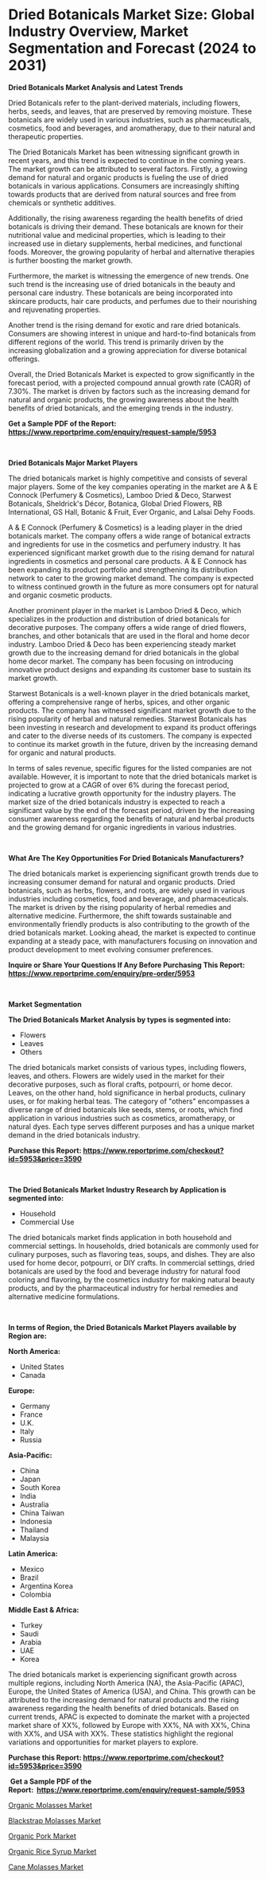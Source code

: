 <p><h1>Dried Botanicals Market Size: Global Industry Overview, Market Segmentation and Forecast (2024 to 2031)</h1></p><p><strong>Dried Botanicals Market Analysis and Latest Trends</strong></p>
<p><p>Dried Botanicals refer to the plant-derived materials, including flowers, herbs, seeds, and leaves, that are preserved by removing moisture. These botanicals are widely used in various industries, such as pharmaceuticals, cosmetics, food and beverages, and aromatherapy, due to their natural and therapeutic properties.</p><p>The Dried Botanicals Market has been witnessing significant growth in recent years, and this trend is expected to continue in the coming years. The market growth can be attributed to several factors. Firstly, a growing demand for natural and organic products is fueling the use of dried botanicals in various applications. Consumers are increasingly shifting towards products that are derived from natural sources and free from chemicals or synthetic additives.</p><p>Additionally, the rising awareness regarding the health benefits of dried botanicals is driving their demand. These botanicals are known for their nutritional value and medicinal properties, which is leading to their increased use in dietary supplements, herbal medicines, and functional foods. Moreover, the growing popularity of herbal and alternative therapies is further boosting the market growth.</p><p>Furthermore, the market is witnessing the emergence of new trends. One such trend is the increasing use of dried botanicals in the beauty and personal care industry. These botanicals are being incorporated into skincare products, hair care products, and perfumes due to their nourishing and rejuvenating properties.</p><p>Another trend is the rising demand for exotic and rare dried botanicals. Consumers are showing interest in unique and hard-to-find botanicals from different regions of the world. This trend is primarily driven by the increasing globalization and a growing appreciation for diverse botanical offerings.</p><p>Overall, the Dried Botanicals Market is expected to grow significantly in the forecast period, with a projected compound annual growth rate (CAGR) of 7.30%. The market is driven by factors such as the increasing demand for natural and organic products, the growing awareness about the health benefits of dried botanicals, and the emerging trends in the industry.</p></p>
<p><strong>Get a Sample PDF of the Report:&nbsp; <a href="https://www.reportprime.com/enquiry/request-sample/5953">https://www.reportprime.com/enquiry/request-sample/5953</a></strong></p>
<p>&nbsp;</p>
<p><strong>Dried Botanicals Major Market Players</strong></p>
<p><p>The dried botanicals market is highly competitive and consists of several major players. Some of the key companies operating in the market are A & E Connock (Perfumery & Cosmetics), Lamboo Dried & Deco, Starwest Botanicals, Sheldrick's Décor, Botanica, Global Dried Flowers, RB International, GS Hall, Botanic & Fruit, Ever Organic, and Lalsai Dehy Foods.</p><p>A & E Connock (Perfumery & Cosmetics) is a leading player in the dried botanicals market. The company offers a wide range of botanical extracts and ingredients for use in the cosmetics and perfumery industry. It has experienced significant market growth due to the rising demand for natural ingredients in cosmetics and personal care products. A & E Connock has been expanding its product portfolio and strengthening its distribution network to cater to the growing market demand. The company is expected to witness continued growth in the future as more consumers opt for natural and organic cosmetic products.</p><p>Another prominent player in the market is Lamboo Dried & Deco, which specializes in the production and distribution of dried botanicals for decorative purposes. The company offers a wide range of dried flowers, branches, and other botanicals that are used in the floral and home decor industry. Lamboo Dried & Deco has been experiencing steady market growth due to the increasing demand for dried botanicals in the global home decor market. The company has been focusing on introducing innovative product designs and expanding its customer base to sustain its market growth.</p><p>Starwest Botanicals is a well-known player in the dried botanicals market, offering a comprehensive range of herbs, spices, and other organic products. The company has witnessed significant market growth due to the rising popularity of herbal and natural remedies. Starwest Botanicals has been investing in research and development to expand its product offerings and cater to the diverse needs of its customers. The company is expected to continue its market growth in the future, driven by the increasing demand for organic and natural products.</p><p>In terms of sales revenue, specific figures for the listed companies are not available. However, it is important to note that the dried botanicals market is projected to grow at a CAGR of over 6% during the forecast period, indicating a lucrative growth opportunity for the industry players. The market size of the dried botanicals industry is expected to reach a significant value by the end of the forecast period, driven by the increasing consumer awareness regarding the benefits of natural and herbal products and the growing demand for organic ingredients in various industries.</p></p>
<p>&nbsp;</p>
<p><strong>What Are The Key Opportunities For Dried Botanicals Manufacturers?</strong></p>
<p><p>The dried botanicals market is experiencing significant growth trends due to increasing consumer demand for natural and organic products. Dried botanicals, such as herbs, flowers, and roots, are widely used in various industries including cosmetics, food and beverage, and pharmaceuticals. The market is driven by the rising popularity of herbal remedies and alternative medicine. Furthermore, the shift towards sustainable and environmentally friendly products is also contributing to the growth of the dried botanicals market. Looking ahead, the market is expected to continue expanding at a steady pace, with manufacturers focusing on innovation and product development to meet evolving consumer preferences.</p></p>
<p><strong>Inquire or Share Your Questions If Any Before Purchasing This Report: <a href="https://www.reportprime.com/enquiry/pre-order/5953">https://www.reportprime.com/enquiry/pre-order/5953</a></strong></p>
<p>&nbsp;</p>
<p><strong>Market Segmentation</strong></p>
<p><strong>The Dried Botanicals Market Analysis by types is segmented into:</strong></p>
<p><ul><li>Flowers</li><li>Leaves</li><li>Others</li></ul></p>
<p><p>The dried botanicals market consists of various types, including flowers, leaves, and others. Flowers are widely used in the market for their decorative purposes, such as floral crafts, potpourri, or home decor. Leaves, on the other hand, hold significance in herbal products, culinary uses, or for making herbal teas. The category of "others" encompasses a diverse range of dried botanicals like seeds, stems, or roots, which find application in various industries such as cosmetics, aromatherapy, or natural dyes. Each type serves different purposes and has a unique market demand in the dried botanicals industry.</p></p>
<p><strong>Purchase this Report:&nbsp;<a href="https://www.reportprime.com/checkout?id=5953&price=3590">https://www.reportprime.com/checkout?id=5953&price=3590</a></strong></p>
<p>&nbsp;</p>
<p><strong>The Dried Botanicals Market Industry Research by Application is segmented into:</strong></p>
<p><ul><li>Household</li><li>Commercial Use</li></ul></p>
<p><p>The dried botanicals market finds application in both household and commercial settings. In households, dried botanicals are commonly used for culinary purposes, such as flavoring teas, soups, and dishes. They are also used for home decor, potpourri, or DIY crafts. In commercial settings, dried botanicals are used by the food and beverage industry for natural food coloring and flavoring, by the cosmetics industry for making natural beauty products, and by the pharmaceutical industry for herbal remedies and alternative medicine formulations.</p></p>
<p>&nbsp;</p>
<p><strong>In terms of Region, the Dried Botanicals Market Players available by Region are:</strong></p>
<p>
    <p> <strong> North America: </strong>
        <ul>
            <li>United States</li>
            <li>Canada</li>
        </ul>
        </p> 
    <p> <strong> Europe: </strong>
        <ul>
            <li>Germany</li>
            <li>France</li>
            <li>U.K.</li>
            <li>Italy</li>
            <li>Russia</li>
        </ul>
        </p> 
    <p> <strong> Asia-Pacific: </strong>
        <ul>
            <li>China</li>
            <li>Japan</li>
            <li>South Korea</li>
            <li>India</li>
            <li>Australia</li>
            <li>China Taiwan</li>
            <li>Indonesia</li>
            <li>Thailand</li>
            <li>Malaysia</li>
        </ul>
        </p> 
    <p> <strong> Latin America: </strong>
        <ul>
            <li>Mexico</li>
            <li>Brazil</li>
            <li>Argentina Korea</li>
            <li>Colombia</li>
        </ul>
        </p> 
    <p> <strong> Middle East & Africa: </strong>
        <ul>
            <li>Turkey</li>
            <li>Saudi</li>
            <li>Arabia</li>
            <li>UAE</li>
            <li>Korea</li>
        </ul>
    </p>
    </p>
<p><p>The dried botanicals market is experiencing significant growth across multiple regions, including North America (NA), the Asia-Pacific (APAC), Europe, the United States of America (USA), and China. This growth can be attributed to the increasing demand for natural products and the rising awareness regarding the health benefits of dried botanicals. Based on current trends, APAC is expected to dominate the market with a projected market share of XX%, followed by Europe with XX%, NA with XX%, China with XX%, and USA with XX%. These statistics highlight the regional variations and opportunities for market players to explore.</p></p>
<p><strong>Purchase this Report: <a href="https://www.reportprime.com/checkout?id=5953&price=3590">https://www.reportprime.com/checkout?id=5953&price=3590</a></strong></p>
<p>&nbsp;<strong>Get a Sample PDF of the Report:&nbsp;&nbsp;<a href="https://www.reportprime.com/enquiry/request-sample/5953">https://www.reportprime.com/enquiry/request-sample/5953</a></strong></p>
<p><strong></strong></p>
<p><p><a href="https://github.com/rahu1503/Market-Research-Report-List-2/blob/main/organic-molasses-market.md">Organic Molasses Market</a></p><p><a href="https://github.com/rahu1501/Market-Research-Report-List-2/blob/main/blackstrap-molasses-market.md">Blackstrap Molasses Market</a></p><p><a href="https://github.com/rahu1505/Market-Research-Report-List-2/blob/main/organic-pork-market.md">Organic Pork Market</a></p><p><a href="https://github.com/rahu1506/Market-Research-Report-List-2/blob/main/organic-rice-syrup-market.md">Organic Rice Syrup Market</a></p><p><a href="https://github.com/rahu1502/Market-Research-Report-List-2/blob/main/cane-molasses-market.md">Cane Molasses Market</a></p></p>